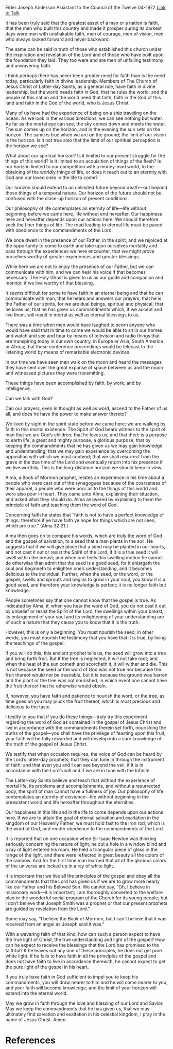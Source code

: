 Elder Joseph Anderson
Assistant to the Council of the Twelve
04-1972
[Link to Talk](https://www.churchofjesuschrist.org/study/general-conference/1972/04/mans-eternal-horizon?lang=eng)

It has been truly said that the greatest asset of a man or a nation is faith, that the men who built this country and made it prosper during its darkest days were men with unshakable faith, men of courage, men of vision, men who always looked forward and never backward.

The same can be said in truth of those who established this church under the inspiration and revelation of the Lord and of those who have built upon the foundation they laid. They too were and are men of unfailing testimony and unwavering faith.

I think perhaps there has never been greater need for faith than is the need today, particularly faith in divine leadership. Members of The Church of Jesus Christ of Latter-day Saints, as a general rule, have faith in divine leadership, but the world needs faith in God, that he rules the world; and the people of this nation and the world need that faith, faith in the God of this land and faith in the God of the world, who is Jesus Christ.

Many of us have had the experience of being on a ship traveling on the ocean. As we look in the various directions, we can see nothing but water. As far as the mortal eye can see, the sky comes down and meets the water. The sun comes up on the horizon, and in the evening the sun sets on the horizon. The same is true when we are on the ground; the limit of our vision is the horizon. Is it not true also that the limit of our spiritual perception is the horizon we see?

What about our spiritual horizon? Is it limited to our present struggle for the things of this world? Is it limited to an acquisition of things of the flesh? Is our horizon limited to our competition with a money-mad world, to the obtaining of the worldly things of life, or does it reach out to an eternity with God and our loved ones in the life to come?

Our horizon should extend to an unlimited future beyond death—out beyond those things of a temporal nature. Our horizon of the future should not be confused with the close-up horizon of present conditions.

Our philosophy of life contemplates an eternity of life—life without beginning before we came here, life without end hereafter. Our happiness here and hereafter depends upon our actions here. We should therefore seek the finer things of life. The road leading to eternal life must be paved with obedience to the commandments of the Lord.

We once dwelt in the presence of our Father, in the spirit, and we rejoiced at the opportunity to come to earth and take upon ourselves mortality and pass through the experiences we here encounter, that we might prove ourselves worthy of greater experiences and greater blessings.

While here we are not to enjoy the presence of our Father, but we can communicate with him, and we can hear his voice if that becomes necessary. The Holy Ghost is given to us as our guide and companion and monitor, if we live worthy of that blessing.

It seems difficult for some to have faith in an eternal being and that he can communicate with man, that he hears and answers our prayers, that he is the Father of our spirits, for we are dual beings, spiritual and physical; that he loves us; that he has given us commandments which, if we accept and live them, will result in mortal as well as eternal blessings to us.

There was a time when men would have laughed to scorn anyone who would have said that in time to come we would be able to sit in our homes and watch and see and hear by means of television and radio things that are transpiring today in our own country, in Europe or Asia, South America or Africa; that these conference proceedings would be telecast to the listening world by means of remarkable electronic devices.

In our time we have seen men walk on the moon and heard the messages they have sent over the great expanse of space between us and the moon and witnessed pictures they were transmitting.

These things have been accomplished by faith, by work, and by intelligence.

Can we talk with God?

Can our prayers, even in thought as well as word, ascend to the Father of us all, and does he have the power to make answer thereto?

We lived by sight in the spirit state before we came here; we are walking by faith in this mortal existence. The Spirit of God bears witness to the spirit of man that we are God’s children; that he loves us; and that there is a purpose to earth life, a great and mighty purpose, a glorious purpose; that by keeping the commandments that he has given us we may gain knowledge and understanding; that we may gain experience by overcoming the opposition with which we must contend; that we shall resurrect from the grave in the due time of the Lord and eventually return into his presence if we live worthily. This is the long-distance horizon we should keep in view.

Alma, a Book of Mormon prophet, relates an experience in his time about a people who were cast out of the synagogues because of the coarseness of their apparel, a people who were poor as to the things of this world and were also poor in heart. They came unto Alma, explaining their situation, and asked what they should do. Alma answered by explaining to them the principle of faith and teaching them the word of God.

Concerning faith he states that “faith is not to have a perfect knowledge of things; therefore if ye have faith ye hope for things which are not seen, which are true.” (Alma 32:21.)

Alma then goes on to compare his words, which are truly the word of God and the gospel of salvation, to a seed that a man plants in the soil. He suggests that if we will give place that a seed may be planted in our hearts, and not cast it out or resist the Spirit of the Lord, if it is a true seed it will swell within the breast; and when one feels this swelling motion he cannot do otherwise than admit that the seed is a good seed, for it enlargeth the soul and beginneth to enlighten one’s understanding, and it becomes delicious to the individual. Further, when the seed, or the word, or the gospel, swells and sprouts and begins to grow in your soul, you know it is a good seed, and therefore your knowledge is perfect; it is no longer faith but knowledge.

People sometimes say that one cannot know that the gospel is true. As indicated by Alma, if, when you hear the word of God, you do not cast it out by unbelief or resist the Spirit of the Lord, the swellings within your breast, its enlargement of your soul and its enlightening of your understanding are of such a nature that they cause you to know that it is the truth.

However, this is only a beginning. You must nourish the seed; in other words, you must nourish the testimony that you have that it is true, by living the teachings of the gospel.

If you will do this, this ancient prophet tells us, the seed will grow into a tree and bring forth fruit. But if the tree is neglected, it will not take root; and when the heat of the sun cometh and scorcheth it, it will wither and die. This is not because the seed or the word of God was not true nor because the fruit thereof would not be desirable, but it is because the ground was barren and the plant or the tree was not nourished, in which event one cannot have the fruit thereof that he otherwise would obtain.

If, however, you have faith and patience to nourish the word, or the tree, as time goes on you may pluck the fruit thereof, which is most precious and delicious to the taste.

I testify to you that if you do these things—truly try this experiment regarding the word of God as contained in the gospel of Jesus Christ and live in accordance with the commandments therein set forth, nourishing the truths of the gospel—you shall have the privilege of feasting upon this fruit; your faith will be fully rewarded and will develop into a sure knowledge of the truth of the gospel of Jesus Christ.

We testify that when occasion requires, the voice of God can be heard by the Lord’s latter-day prophets; that they can tune in through the instrument of faith; and that even you and I can see beyond the veil, if it is in accordance with the Lord’s will and if we are in tune with the Infinite.

The Latter-day Saints believe and teach that without the experience of mortal life, its problems and accomplishments, and without a resurrected body, the spirit of man cannot have a fullness of joy. Our philosophy of life contemplates an eternity of existence—life without beginning in the preexistent world and life hereafter throughout the eternities.

Our happiness in this life and in the life to come depends upon our actions here. If we are to attain the goal of eternal salvation and exaltation in the kingdom of our Heavenly Father, we must hold fast to the iron rod, which is the word of God, and render obedience to the commandments of the Lord.

It is reported that on one occasion when Sir Isaac Newton was thinking seriously concerning the nature of light, he cut a hole in a window blind and a ray of light entered his room. He held a triangular piece of glass in the range of the light, and there were reflected in great beauty all the colors of the rainbow. And for the first time man learned that all of the glorious colors of the universe are locked up in a ray of white light.

It is important that we live all the principles of the gospel and obey all the commandments that the Lord has given us if we are to grow more nearly like our Father and his Beloved Son. We cannot say, “Oh, I believe in missionary work—it is important; I am thoroughly converted to the welfare plan or the wonderful social program of the Church for its young people; but I don’t believe that Joseph Smith was a prophet or that our present prophets are guided by revelation from the Lord.”

Some may say, “I believe the Book of Mormon, but I can’t believe that it was received from an angel as Joseph said it was.”

With a wavering faith of that kind, how can such a person expect to have the true light of Christ, the true understanding and light of the gospel? How can he expect to receive the blessings that the Lord has promised to the faithful? If he leaves out any one of these principles, he does not get pure white light. If he fails to have faith in all the principles of the gospel and does not have faith to live in accordance therewith, he cannot expect to get the pure light of the gospel in his heart.

If you truly have faith in God sufficient to impel you to keep his commandments, you will draw nearer to him and he will come nearer to you, and your faith will become knowledge, and the limit of your horizon will extend into the eternal world.

May we grow in faith through the love and blessing of our Lord and Savior. May we keep the commandments that he has given us, that we may ultimately find salvation and exaltation in his celestial kingdom, I pray in the name of Jesus Christ. Amen.

# References
